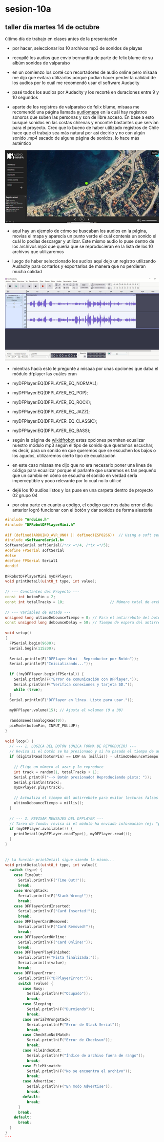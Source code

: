 # sesion-10a
## taller día martes 14 de octubre

último día de trabajo en clases antes de la presentación

- por hacer, seleccionar los 10 archivos mp3 de sonidos de playas

- recopilé los audios que envió bernardita de parte de felix blume de su albúm sonidos de valparaíso
- en un comienzo los corté con recortadores de audio online pero misaaa me dijo que evitara utilizarlos porque podían hacer perder la calidad de los audios por lo cuál me recomendó usar el software Audacity
- pasé todos los audios por Audacity y los recorté en duraciones entre 9 y 10 segundos
- aparte de los registros de valparaiso de felix blume, misaaa me recomendó una página llamada [audiomapa](https://audiomapa.org/) en la cuál hay registros sonoros que suben las personas y son de libre acceso. En base a esto busqué sonidos en las costas chilenas y encontré bastantes que servían para el proyecto. Creo que lo bueno de haber utilizado registros de Chile hace que el trabajo sea más natural por así decirlo y no con algún sonido .mp4 sacado de alguna página de sonidos, lo hace más auténtico

![audio](./imagenes/barquillosrodrigojimenez.JPG)

- aquí hay un ejemplo de cómo se buscaban los audios en la página, movías el mapa y aparecía un punto verde el cuál contenía un sonido el cuál lo podías descargar y utilizar. Este mismo audio lo puse dentro de los archivos mp3 que quería que se reproducieran en la lista de los 10 archivos que utilizaremos

- luego de haber seleccionado los audios aquí dejo un registro utilizando Audacity para cortarlos y exportarlos de manera que no perdieran mucha calidad

![audio](./imagenes/edicionaudacity.JPG)

- mientras hacía esto le pregunté a misaaa por unas opciones que daba el módulo dfplayer las cuáles eran
- myDFPlayer.EQ(DFPLAYER_EQ_NORMAL);
-  myDFPlayer.EQ(DFPLAYER_EQ_POP);
-  myDFPlayer.EQ(DFPLAYER_EQ_ROCK);
-  myDFPlayer.EQ(DFPLAYER_EQ_JAZZ);
-  myDFPlayer.EQ(DFPLAYER_EQ_CLASSIC);
-  myDFPlayer.EQ(DFPLAYER_EQ_BASS);

-  según la página de [wikidfrobot](https://wiki.dfrobot.com/dfplayer_mini_sku_dfr0299) estas opciones permiten ecualizar nuestro módulo mp3 según el tipo de sonido que queramos escuchar, es decir, para un sonido en que queremos que se escuchen los bajos o los agudos, utilizaremos cierto tipo de ecualización
-  en este caso misaaa me dijo que no era necesario poner una línea de código para ecualizar porque el parlante que usaremos es tan pequeño que un cambio en cómo se escucha el sonido en verdad sería imperceptible y poco relevante por lo cuál no lo utilicé
-  dejé los 10 audios listos y los puse en una carpeta dentro de proyecto 02 grupo 04

- por otra parte en cuanto a código, el código que nos daba error el día anterior logró funcionar con el botón y dar sonidos de forma aleatoria

````cpp
#include "Arduino.h"
#include "DFRobotDFPlayerMini.h"

#if (defined(ARDUINO_AVR_UNO) || defined(ESP8266))  // Using a soft serial port
#include <SoftwareSerial.h>
SoftwareSerial softSerial(/*rx =*/4, /*tx =*/5);
#define FPSerial softSerial
#else
#define FPSerial Serial1
#endif

DFRobotDFPlayerMini myDFPlayer;
void printDetail(uint8_t type, int value);

// --- Constantes del Proyecto ---
const int botonPin = 2;
const int totalTracks = 10;                     // Número total de archivos mp3 en la SD

// --- Variables de estado ---
unsigned long ultimoDebounceTiempo = 0; // Para el antirrebote del botón
const unsigned long debounceDelay = 50; // Tiempo de espera del antirrebote (50 ms)

void setup()
{
  FPSerial.begin(9600);
  Serial.begin(115200);

  Serial.println(F("DFPlayer Mini - Reproductor por Botón"));
  Serial.println(F("Inicializando..."));

  if (!myDFPlayer.begin(FPSerial)) {
    Serial.println(F("Error de comunicación con DFPlayer."));
    Serial.println(F("Verifica conexiones y tarjeta SD."));
    while (true);
  }
  Serial.println(F("DFPlayer en línea. Listo para usar."));

  myDFPlayer.volume(15); // Ajusta el volumen (0 a 30)

  randomSeed(analogRead(0));
  pinMode(botonPin, INPUT_PULLUP);
}

void loop() {
  // --- 1. LÓGICA DEL BOTÓN (ÚNICA FORMA DE REPRODUCIR) ---
  // Revisa si el botón se ha presionado y si ha pasado el tiempo de antirrebote
  if (digitalRead(botonPin) == LOW && (millis() - ultimoDebounceTiempo) > debounceDelay) { 
    
    // Elige un número al azar y lo reproduce
    int track = random(1, totalTracks + 1);
    Serial.print(F("--> Botón presionado! Reproduciendo pista: "));
    Serial.println(track);
    myDFPlayer.play(track);

    // Actualiza el tiempo del antirrebote para evitar lecturas falsas
    ultimoDebounceTiempo = millis();
  }

  // --- 2. REVISAR MENSAJES DEL DFPLAYER ---
  // Tarea de fondo: revisa si el módulo ha enviado información (ej: "pista terminada")
  if (myDFPlayer.available()) {
    printDetail(myDFPlayer.readType(), myDFPlayer.read());
  }
}


// La función printDetail sigue siendo la misma...
void printDetail(uint8_t type, int value){
  switch (type) {
    case TimeOut:
      Serial.println(F("Time Out!"));
      break;
    case WrongStack:
      Serial.println(F("Stack Wrong!"));
      break;
    case DFPlayerCardInserted:
      Serial.println(F("Card Inserted!"));
      break;
    case DFPlayerCardRemoved:
      Serial.println(F("Card Removed!"));
      break;
    case DFPlayerCardOnline:
      Serial.println(F("Card Online!"));
      break;
    case DFPlayerPlayFinished:
      Serial.print(F("Pista finalizada:"));
      Serial.println(value);
      break;
    case DFPlayerError:
      Serial.print(F("DFPlayerError:"));
      switch (value) {
        case Busy:
          Serial.println(F("Ocupado"));
          break;
        case Sleeping:
          Serial.println(F("Durmiendo"));
          break;
        case SerialWrongStack:
          Serial.println(F("Error de Stack Serial"));
          break;
        case CheckSumNotMatch:
          Serial.println(F("Error de Checksum"));
          break;
        case FileIndexOut:
          Serial.println(F("Índice de archivo fuera de rango"));
          break;
        case FileMismatch:
          Serial.println(F("No se encuentra el archivo"));
          break;
        case Advertise:
          Serial.println(F("En modo Advertise"));
          break;
        default:
          break;
      }
      break;
    default:
      break;
  }
}
```






